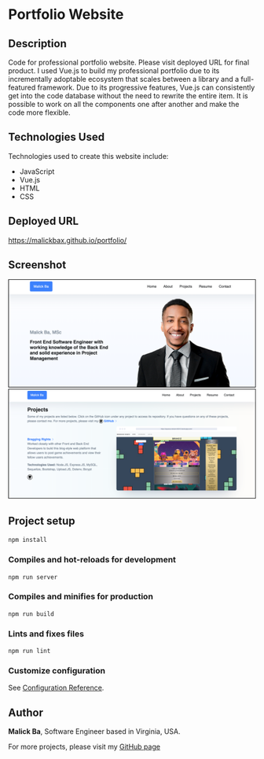 # Portfolio Website

## Description
Code for professional portfolio website. Please visit deployed URL for final product. I used Vue.js to build my professional portfolio due to its incrementally adoptable ecosystem that scales between a library and a full-featured framework. Due to its progressive features, Vue.js can consistently get into the code database without the need to rewrite the entire item. It is possible to work on all the components one after another and make the code more flexible.

## Technologies Used
Technologies used to create this website include: 
- JavaScript
- Vue.js
- HTML
- CSS

## Deployed URL 
https://malickbax.github.io/portfolio/

## Screenshot
![Screenshot](/src/assets/img/screenshot.png)
![Screenshot](/src/assets/img/screenshot-2.png)


## Project setup
```
npm install
```

### Compiles and hot-reloads for development
```
npm run server
```

### Compiles and minifies for production
```
npm run build
```

### Lints and fixes files
```
npm run lint
```
### Customize configuration
See [Configuration Reference](https://cli.vuejs.org/config/).

## Author
**Malick Ba**, Software Engineer based in Virginia, USA.

For more projects, please visit my [GitHub page](https://github.com/malickbax)
